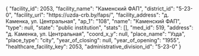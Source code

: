 {
    "facility_id": 2053,
    "facility_name": "Каменский ФАП",
    "district_id": "5-23-0",
    "facility_url": "https:\/\/uzda-crb.by\/faps\/",
    "facility_address": "д. Каменка, ул. Центральная",
    "ap_1": "108",
    "name": "Каменский ФАП",
    "type": null,
    "state": "public institution",
    "stats": [],
    "med_id": 519,
    "address": "д. Каменка, ул. Центральная",
    "coord_x_y": null,
    "place_name": "Узда",
    "place_type": "city",
    "year_of_closing": null,
    "year_of_opening": "1955",
    "healthcare_facility_key": 2053,
    "administrative_division_id": "5-23-0"
}